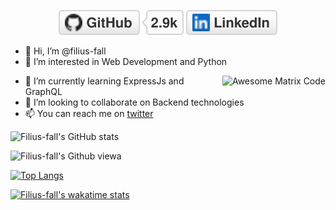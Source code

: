 <p align="center">
	<a href="https://github.com/filius-fall"><img src="imgs/github.svg" alt="GitHub"></a>
	<a href="https://www.linkedin.com/in/sreeram-ambalam-331606178"><img src="imgs/linkedin.svg" alt="LinkedIn"></a>
</p>


- 👋 Hi, I’m @filius-fall
- 👀 I’m interested in Web Development and Python
<img src = 'https://github.com/MarikIshtar007/MarikIshtar007/blob/master/images/matrix.gif' alt = 'Awesome Matrix Code' align='right'/>

- 🌱 I’m currently learning ExpressJs and GraphQL
- 💞️ I’m looking to collaborate on Backend technologies
- 📫 You can reach me on [twitter]([url](https://twitter.com/filius_fall)) 


![Filius-fall's GitHub stats](https://github-readme-stats.vercel.app/api?username=filius-fall&theme=dark&show_icons=true)

![Filius-fall's Github viewa](https://komarev.com/ghpvc/?username=filius-fall)

[![Top Langs](https://github-readme-stats.vercel.app/api/top-langs/?username=filius-fall)](https://github.com/anuraghazra/github-readme-stats)

[![Filius-fall's wakatime stats](https://github-readme-stats.vercel.app/api/wakatime?username=filius-fall)](https://github.com/anuraghazra/github-readme-stats)


